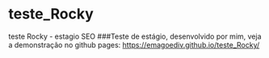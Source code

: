 # teste_Rocky
teste Rocky - estagio SEO
###Teste de estágio, desenvolvido por mim, veja a demonstração no github pages: https://emagoediv.github.io/teste_Rocky/
